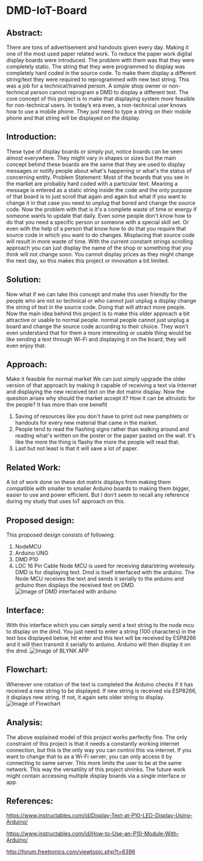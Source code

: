 # DMD-IoT-Board

## Abstract:
There are tons of advertisement and handouts given every day. Making it one of the most used paper related work. To reduce the paper work digital display boards were introduced. The problem with them was that they were completely static. The string that they were programmed to display was completely hard coded in the source code. To make them display a different string/text they were required to reprogrammed with new text string. This was a job for a technical/trained person. A simple shop owner or non-technical person cannot reprogram a DMD to display a different text. The core concept of this project is to make that displaying system more feasible for non-technical users. In today’s era even, a non-technical user knows how to use a mobile phone. They just need to type a string on their mobile phone and that string will be displayed on the display.
 
## Introduction: 
These type of display boards or simply put, notice boards can be seen almost everywhere. They might vary in shapes or sizes but the main concept behind these boards are the same that they are used to display messages or notify people about what's happening or what's the status of concerning entity.
Problem Statement:
Most of the boards that you see in the market are probably hard coded with a particular text. Meaning a message is entered as a static string inside the code and the only purpose of that board is to just scroll that again and again but what if you want to change it in that case you need to unplug that bored and change the source code. Now the problem with that is it's a complete waste of time or energy if someone wants to update that daily. Even some people don't know how to do that you need a specific person or someone with a special skill set. Or even with the help of a person that know how to do that you require that source code in which you want to do changes.  Misplacing that source code will result in more waste of time. With the current constant strings scrolling approach you can just display the name of the shop or something that you think will not change soon. You cannot display prices as they might change the next day, so this makes this project or innovation a bit limited. 
## Solution:
Now what if we can take this concept and make this user friendly for the people who are not so technical or who cannot just unplug a display change the string of text in the source code. Doing that will attract more people. Now the main idea behind this project is to make this older approach a bit attractive or usable to normal people. normal people cannot just unplug a board and change the source code according to their choice. They won't even understand that for them a more interesting or usable thing would be like sending a text through Wi-Fi and displaying it on the board, they will even enjoy that.
## Approach:
Make it feasible for normal market We can just simply upgrade the older version of that approach by making it capable of receiving a text via Internet and displaying the new received text on the dot matrix display. 
Now the question arises why should the market accept it? How it can be altruistic for the people? It has more than one benefit 
1. Saving of resources like you don't have to print out new pamphlets or handouts for every new material that came in the market.
2. People tend to read the flashing signs rather than walking around and reading what's written on the poster or the paper pasted on the wall. It's like the more the thing is flashy the more the people will read that.
3. Last but not least is that it will save a lot of paper.
## Related Work:
A lot of work done on these dot matrix displays from making them compatible with smaller to smaller Arduino boards to making them bigger, easier to use and power efficient. But I don’t seem to recall any reference during my study that uses IoT approach on this. 
## Proposed design:
This proposed design consists of following:
1.	NodeMCU
2.	Arduino UNO
3.	DMD P10
4.	LDC 16 Pin Cable
Node MCU is used for receiving data/string wirelessly. DMD is for displaying text. Dmd is itself interfaced with the arduino. The Node MCU receives the text and sends it serially to the arduino and arduino then displays the received text on DMD.
![Image of DMD interfaced with arduino](circuit_diagram.jpeg)
## Interface:
With this interface which you can simply send a text string to the node mcu to display on the dmd. You just need to enter a string (100 characters)  in the text box displayed below, hit enter and this text will be received by ESP8266 and it will then transmit it serially to arduino. Arduino will then display it on the dmd.
 ![Image of BLYNK APP](blynk.png)

## Flowchart:
Whenever one rotation of the text is completed the Arduino checks if it has received a new string to be displayed. If new string is received via ESP8266, it displays new string. If not, it again sets older string to display.
![Image of Flowchart](flowchart.jpeg)

## Analysis:
The above explained model of this project works perfectly fine. The only constraint of this project is that it needs a constantly working internet connection, but this is the only way you can control this via internet. If you want to change that to as a Wi-Fi server, you can only access it by connecting to same server. This more limits the user to be at the same network. This way the versatility of this project shrinks. The future work might contain accessing multiple display boards via a single interface or app. 

## References:
https://www.instructables.com/id/Display-Text-at-P10-LED-Display-Using-Arduino/

https://www.instructables.com/id/How-to-Use-an-P10-Module-With-Arduino/

http://forum.freetronics.com/viewtopic.php?t=6396
